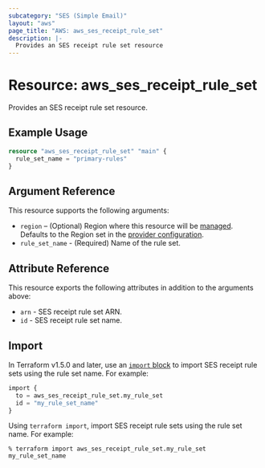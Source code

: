 ```yaml
---
subcategory: "SES (Simple Email)"
layout: "aws"
page_title: "AWS: aws_ses_receipt_rule_set"
description: |-
  Provides an SES receipt rule set resource
---
```


# Resource: aws_ses_receipt_rule_set

Provides an SES receipt rule set resource.

## Example Usage

```terraform
resource "aws_ses_receipt_rule_set" "main" {
  rule_set_name = "primary-rules"
}
```

## Argument Reference

This resource supports the following arguments:

* `region` – (Optional) Region where this resource will be [managed](https://docs.aws.amazon.com/general/latest/gr/rande.html#regional-endpoints). Defaults to the Region set in the [provider configuration](https://registry.terraform.io/providers/hashicorp/aws/latest/docs#aws-configuration-reference).
* `rule_set_name` - (Required) Name of the rule set.

## Attribute Reference

This resource exports the following attributes in addition to the arguments above:

* `arn` - SES receipt rule set ARN.
* `id` - SES receipt rule set name.

## Import

In Terraform v1.5.0 and later, use an [`import` block](https://developer.hashicorp.com/terraform/language/import) to import SES receipt rule sets using the rule set name. For example:

```terraform
import {
  to = aws_ses_receipt_rule_set.my_rule_set
  id = "my_rule_set_name"
}
```

Using `terraform import`, import SES receipt rule sets using the rule set name. For example:

```console
% terraform import aws_ses_receipt_rule_set.my_rule_set my_rule_set_name
```
